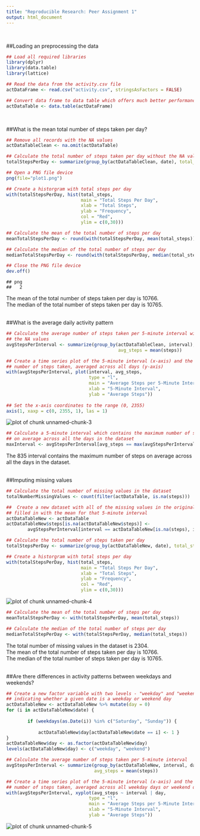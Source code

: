 ```yaml
---
title: "Reproducible Research: Peer Assignment 1"
output: html_document
---
```

&nbsp;


##Loading an preprocessing the data

```r
## Load all required libraries 
library(dplyr)
library(data.table)
library(lattice)

## Read the data from the activity.csv file
actDataFrame <- read.csv("activity.csv", stringsAsFactors = FALSE)

## Convert data frame to data table which offers much better performance
actDataTable <- data.table(actDataFrame)
```
&nbsp;


##What is the mean total number of steps taken per day?

```r
## Remove all records with the NA values
actDataTableClean <- na.omit(actDataTable)

## Calculate the total number of steps taken per day without the NA values
totalStepsPerDay <- summarize(group_by(actDataTableClean, date), total_steps = sum(steps))

## Open a PNG file device
png(file="plot1.png")

## Create a historgram with total steps per day
with(totalStepsPerDay, hist(total_steps,
                            main = "Total Steps Per Day",
                            xlab = "Total Steps",
                            ylab = "Frequency",
                            col = "Red",
                            ylim = c(0,30)))

## Calculate the mean of the total number of steps per day
meanTotalStepsPerDay <- round(with(totalStepsPerDay, mean(total_steps)))

## Calculate the median of the total number of steps per day
medianTotalStepsPerDay <- round(with(totalStepsPerDay, median(total_steps)))

## Close the PNG file device
dev.off()
```

```
## png 
##   2
```
The mean of the total number of steps taken per day is 10766.  
The median of the total number of steps taken per day is 10765.  
&nbsp;


##What is the average daily activity pattern

```r
## Calculate the average number of steps taken per 5-minute interval without 
## the NA values
avgStepsPerInterval <- summarize(group_by(actDataTableClean, interval), 
                                          avg_steps = mean(steps))

## Create a time series plot of the 5-minute interval (x-axis) and the average
## number of steps taken, averaged across all days (y-axis)
with(avgStepsPerInterval, plot(interval, avg_steps, 
                               type = "l",
                               main = "Average Steps per 5-Minute Interval",
                               xlab = "5-Minute Interval",
                               ylab = "Average Steps"))
     
## Set the x-axis coordinates to the range (0, 2355)
axis(1, xaxp = c(0, 2355, 1), las = 1)
```

![plot of chunk unnamed-chunk-3](figure/unnamed-chunk-3-1.png) 

```r
## Calculate a 5-minute interval which contains the maximum number of steps
## on average across all the days in the dataset
maxInterval <- avgStepsPerInterval[avg_steps == max(avgStepsPerInterval$avg_steps), interval]
```
The 835 interval contains the maximum number of steps on average 
across all the days in the dataset.  
&nbsp;


##Imputing missing values

```r
## Calculate the total number of missing values in the dataset
totalNumberMissingValues <- count(filter(actDataTable, is.na(steps)))

##  Create a new dataset with all of the missing values in the original dataset
## filled in with the mean for that 5-minute interval
actDataTableNew <- actDataTable
actDataTableNew$steps[is.na(actDataTableNew$steps)] <- 
        avgStepsPerInterval[interval == actDataTableNew[is.na(steps), interval], avg_steps]

## Calculate the total number of steps taken per day
totalStepsPerDay <- summarize(group_by(actDataTableNew, date), total_steps = sum(steps))

## Create a historgram with total steps per day
with(totalStepsPerDay, hist(total_steps,
                            main = "Total Steps Per Day",
                            xlab = "Total Steps",
                            ylab = "Frequency",
                            col = "Red",
                            ylim = c(0,30)))
```

![plot of chunk unnamed-chunk-4](figure/unnamed-chunk-4-1.png) 

```r
## Calculate the mean of the total number of steps per day
meanTotalStepsPerDay <- with(totalStepsPerDay, mean(total_steps))

## Calculate the median of the total number of steps per day
medianTotalStepPerDay <- with(totalStepsPerDay, median(total_steps))
```
The total number of missing values in the dataset is 2304.  
The mean of the total number of steps taken per day is 10766.  
The median of the total number of steps taken per day is 10765.  
&nbsp;


##Are there differences in activity patterns between weekdays and weekends?

```r
## Create a new factor variable with two levels - "weekday" and "weekend" 
## indicating whether a given date is a weekday or weekend day
actDataTableNew <- actDataTableNew %>% mutate(day = 0)
for (i in actDataTableNew$date) {
       
        if (weekdays(as.Date(i)) %in% c("Saturday", "Sunday")) {
              
            actDataTableNew$day[actDataTableNew$date == i] <- 1 }
}
actDataTableNew$day <- as.factor(actDataTableNew$day)
levels(actDataTableNew$day) <- c("weekday", "weekend")

## Calculate the average number of steps taken per 5-minute interval 
avgStepsPerInterval <- summarize(group_by(actDataTableNew, interval, day), 
                                 avg_steps = mean(steps))

## Create a time series plot of the 5-minute interval (x-axis) and the average 
## number of steps taken, averaged across all weekday days or weekend days (y-axis)
with(avgStepsPerInterval, xyplot(avg_steps ~ interval | day, 
                               type = "l",
                               main = "Average Steps per 5-Minute Interval",
                               xlab = "5-Minute Interval",
                               ylab = "Average Steps"))
```

![plot of chunk unnamed-chunk-5](figure/unnamed-chunk-5-1.png) 
